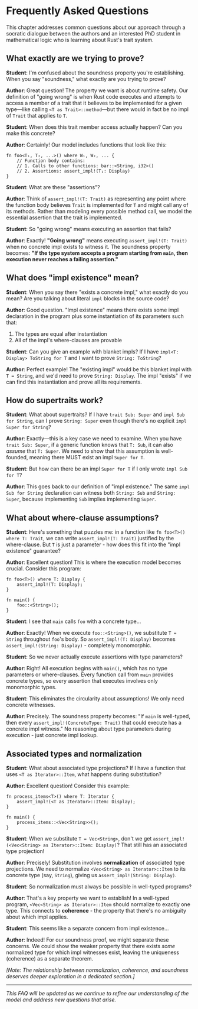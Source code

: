 # Frequently Asked Questions

This chapter addresses common questions about our approach through a socratic dialogue between the authors and an interested PhD student in mathematical logic who is learning about Rust's trait system.

## What exactly are we trying to prove?

**Student**: I'm confused about the soundness property you're establishing. When you say "soundness," what exactly are you trying to prove?

**Author**: Great question! The property we want is about runtime safety. Our definition of "going wrong" is when Rust code executes and attempts to access a member of a trait that it believes to be implemented for a given type—like calling `<T as Trait>::method`—but there would in fact be no impl of `Trait` that applies to `T`.

**Student**: When does this trait member access actually happen? Can you make this concrete?

**Author**: Certainly! Our model includes functions that look like this:
```
fn foo<T₁, T₂, ...>() where W₁, W₂, ... {
    // Function body contains:
    // 1. Calls to other functions: bar::<String, i32>()
    // 2. Assertions: assert_impl!(T₁: Display)
}
```

**Student**: What are these "assertions"?

**Author**: Think of `assert_impl!(T: Trait)` as representing any point where the function body believes `Trait` is implemented for `T` and might call any of its methods. Rather than modeling every possible method call, we model the essential assertion that the trait is implemented.

**Student**: So "going wrong" means executing an assertion that fails?

**Author**: Exactly! **"Going wrong"** means executing `assert_impl!(T: Trait)` when no concrete impl exists to witness it. The soundness property becomes: **"If the type system accepts a program starting from `main`, then execution never reaches a failing assertion."**

## What does "impl existence" mean?

**Student**: When you say there "exists a concrete impl," what exactly do you mean? Are you talking about literal `impl` blocks in the source code?

**Author**: Good question. "Impl existence" means there exists some impl declaration in the program plus some instantiation of its parameters such that:
1. The types are equal after instantiation
2. All of the impl's where-clauses are provable

**Student**: Can you give an example with blanket impls? If I have `impl<T: Display> ToString for T` and I want to prove `String: ToString`?

**Author**: Perfect example! The "existing impl" would be this blanket impl with `T = String`, and we'd need to prove `String: Display`. The impl "exists" if we can find this instantiation and prove all its requirements.

## How do supertraits work?

**Student**: What about supertraits? If I have `trait Sub: Super` and `impl Sub for String`, can I prove `String: Super` even though there's no explicit `impl Super for String`?

**Author**: Exactly—this is a key case we need to examine. When you have `trait Sub: Super`, if a generic function knows that `T: Sub`, it can also *assume* that `T: Super`. We need to show that this assumption is well-founded, meaning there MUST exist an impl `Super for T`.

**Student**: But how can there be an impl `Super for T` if I only wrote `impl Sub for T`?

**Author**: This goes back to our definition of "impl existence." The same `impl Sub for String` declaration can witness both `String: Sub` and `String: Super`, because implementing `Sub` implies implementing `Super`.

## What about where-clause assumptions?

**Student**: Here's something that puzzles me: in a function like `fn foo<T>() where T: Trait`, we can write `assert_impl!(T: Trait)` justified by the where-clause. But `T` is just a parameter - how does this fit into the "impl existence" guarantee?

**Author**: Excellent question! This is where the execution model becomes crucial. Consider this program:
```
fn foo<T>() where T: Display {
    assert_impl!(T: Display);
}

fn main() {
    foo::<String>();
}
```

**Student**: I see that `main` calls `foo` with a concrete type...

**Author**: Exactly! When we execute `foo::<String>()`, we substitute `T = String` throughout `foo`'s body. So `assert_impl!(T: Display)` becomes `assert_impl!(String: Display)` - completely monomorphic.

**Student**: So we never actually execute assertions with type parameters?

**Author**: Right! All execution begins with `main()`, which has no type parameters or where-clauses. Every function call from `main` provides concrete types, so every assertion that executes involves only monomorphic types.

**Student**: This eliminates the circularity about assumptions! We only need concrete witnesses.

**Author**: Precisely. The soundness property becomes: "If `main` is well-typed, then every `assert_impl!(ConcreteType: Trait)` that could execute has a concrete impl witness." No reasoning about type parameters during execution - just concrete impl lookup.

## Associated types and normalization

**Student**: What about associated type projections? If I have a function that uses `<T as Iterator>::Item`, what happens during substitution?

**Author**: Excellent question! Consider this example:
```
fn process_items<T>() where T: Iterator {
    assert_impl!(<T as Iterator>::Item: Display);
}

fn main() {
    process_items::<Vec<String>>();
}
```

**Student**: When we substitute `T = Vec<String>`, don't we get `assert_impl!(<Vec<String> as Iterator>::Item: Display)`? That still has an associated type projection!

**Author**: Precisely! Substitution involves **normalization** of associated type projections. We need to normalize `<Vec<String> as Iterator>::Item` to its concrete type (say, `String`), giving us `assert_impl!(String: Display)`.

**Student**: So normalization must always be possible in well-typed programs?

**Author**: That's a key property we want to establish! In a well-typed program, `<Vec<String> as Iterator>::Item` should normalize to exactly one type. This connects to **coherence** - the property that there's no ambiguity about which impl applies.

**Student**: This seems like a separate concern from impl existence...

**Author**: Indeed! For our soundness proof, we might separate these concerns. We could show the weaker property that there exists *some* normalized type for which impl witnesses exist, leaving the uniqueness (coherence) as a separate theorem.

*[Note: The relationship between normalization, coherence, and soundness deserves deeper exploration in a dedicated section.]*

---

*This FAQ will be updated as we continue to refine our understanding of the model and address new questions that arise.*